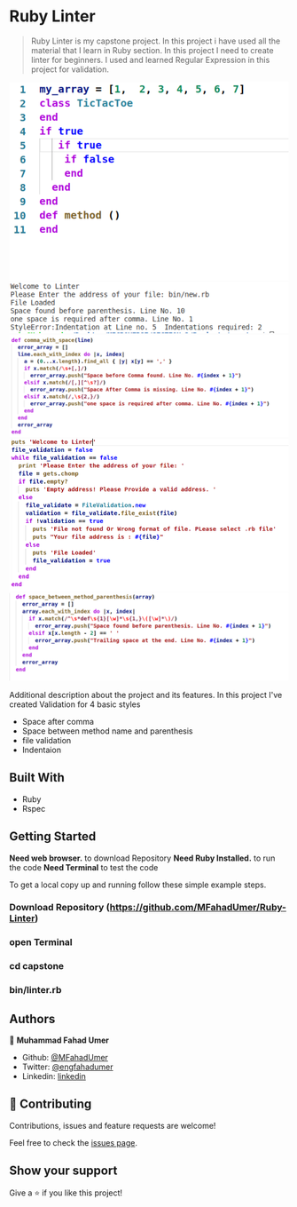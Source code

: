 # Ruby Linter

> Ruby Linter is my capstone project. In this project i have used all the material that I learn in Ruby section. In this project I need to create linter for beginners. I used and learned Regular Expression in this project for validation.

![screenshot](./capstone_1.png)
![screenshot](./capstone_2.png)
![screenshot](./capstone_3.png)
![screenshot](./capstone_4.png)
![screenshot](./capstone_5.png)

Additional description about the project and its features.
In this project I've created Validation for 4 basic styles
- Space after comma
- Space between method name and parenthesis
- file validation
- Indentaion

## Built With

- Ruby
- Rspec


## Getting Started

**Need web browser.** to download Repository
**Need Ruby Installed.** to run the code
**Need Terminal** to test the code

To get a local copy up and running follow these simple example steps.

### Download Repository (https://github.com/MFahadUmer/Ruby-Linter)
### open Terminal
### cd capstone
### bin/linter.rb

## Authors


👤 **Muhammad Fahad Umer**

- Github: [@MFahadUmer](https://github.com/MFahadUmer)
- Twitter: [@engfahadumer](https://twitter.com/engfahadumer)
- Linkedin: [linkedin](https://www.linkedin.com/in/engineer-muhammad-fahad-e-umer-08813055/)

## 🤝 Contributing

Contributions, issues and feature requests are welcome!

Feel free to check the [issues page](https://github.com/MFahadUmer/Enumerable).

## Show your support

Give a ⭐️ if you like this project!

